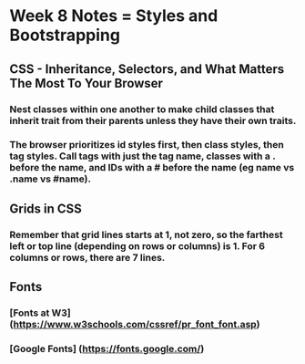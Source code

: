 # Week 8 Notes = Styles and Bootstrapping

## CSS - Inheritance, Selectors, and What Matters The Most To Your Browser

### Nest classes within one another to make child classes that inherit trait from their parents unless they have their own traits.

### The browser prioritizes id styles first, then class styles, then tag styles. Call tags with just the tag name, classes with a . before the name, and IDs with a # before the name (eg name vs .name vs #name).

## Grids in CSS

### Remember that grid lines starts at 1, not zero, so the farthest left or top line (depending on rows or columns) is 1. For 6 columns or rows, there are 7 lines.

## Fonts
### [Fonts at W3] (https://www.w3schools.com/cssref/pr_font_font.asp)
### [Google Fonts] (https://fonts.google.com/)